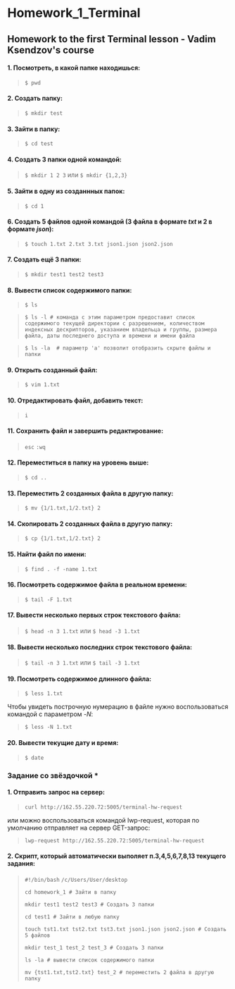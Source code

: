 # Homework_1_Terminal

## Homework to the first Terminal lesson - Vadim Ksendzov's course


#### 1. Посмотреть, в какой папке находишься:

> `$ pwd`

#### 2. Создать папку:

> `$ mkdir test`

#### 3. Зайти в папку:

> `$ cd test`

#### 4. Создать 3 папки одной командой:

> `$ mkdir 1 2 3`
или
> `$ mkdir {1,2,3}`

#### 5. Зайти в одну из созданнных папок:

> `$ cd 1`

#### 6. Создать 5 файлов одной командой (3 файла в формате *txt* и 2 в формате *json*):

> `$ touch 1.txt 2.txt 3.txt json1.json json2.json`

#### 7. Создать ещё 3 папки:

> `$ mkdir test1 test2 test3`

#### 8. Вывести список содержимого папки:

> `$ ls`

> `$ ls -l # команда с этим параметром предоставит список содержимого текущей директории с разрешением, количеством индексных дескрипторов, указанием владельца и группы, размера файла, даты последнего доступа и времени и имени файла`

> `$ ls -la  # параметр 'a' позволит отобразить скрыте файлы и папки`

#### 9. Открыть созданный файл:

> `$ vim 1.txt`

#### 10. Отредактировать файл, добавить текст:

> `i`

#### 11. Сохранить файл и завершить редактирование:

> `esc`
> `:wq`

#### 12. Переместиться в папку на уровень выше: 

> `$ cd ..`

#### 13. Переместить 2 созданных файла в другую папку:

> `$ mv {1/1.txt,1/2.txt} 2`

#### 14. Скопировать 2 созданных файла в другую папку:

> `$ cp {1/1.txt,1/2.txt} 2`

#### 15. Найти файл по имени:

> `$ find . -f -name 1.txt`

#### 16. Посмотреть содержимое файла в реальном времени:

> `$ tail -F 1.txt`

#### 17. Вывести несколько первых строк текстового файла:

> `$ head -n 3 1.txt`
или
> `$ head -3 1.txt`

#### 18. Вывести несколько последних строк текстового файла:

> `$ tail -n 3 1.txt`
или
> `$ tail -3 1.txt`

#### 19. Посмотреть содержимое длинного файла:

> `$ less 1.txt`

Чтобы увидеть построчную нумерацию в файле нужно воспользоваться командой с параметром *-N*:

> `$ less -N 1.txt`

#### 20. Вывести текущие дату и время:

> `$ date`

### Задание со звёздочкой *

#### 1. Отправить запрос на сервер:

> `curl http://162.55.220.72:5005/terminal-hw-request`

или можно воспользоваться командой lwp-request, которая по умолчанию отправляет на сервер GET-запрос:

> `lwp-request http://162.55.220.72:5005/terminal-hw-request`

#### 2. Скрипт, который автоматически выполяет п.3,4,5,6,7,8,13 текущего задания:

> `#!/bin/bash`
> `/c/Users/User/desktop`
> 
> `cd homework_1 # Зайти в папку`
> 
> `mkdir test1 test2 test3 # Создать 3 папки`
> 
> `cd test1 # Зайти в любую папку`
> 
> `touch tst1.txt tst2.txt tst3.txt json1.json json2.json # Создать 5 файлов `
> 
> `mkdir test_1 test_2 test_3 # Создать 3 папки`
> 
> `ls -la # вывести список содержимого папки`
> 
> `mv {tst1.txt,tst2.txt} test_2 # переместить 2 файла в другую папку`
 
